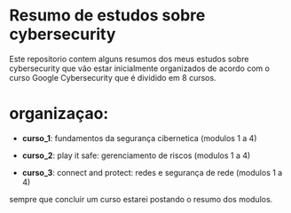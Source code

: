 # Resumo de estudos sobre cybersecurity

Este repositorio contem alguns resumos dos meus estudos sobre cybersecurity que vão estar inicialmente organizados de acordo com o curso Google Cybersecurity que é dividido em 8 cursos.

# organizaçao:

- **curso_1**: fundamentos da segurança cibernetica (modulos 1 a 4)

- **curso_2**: play it safe: gerenciamento de riscos (modulos 1 a 4)

- **curso_3**: connect and protect: redes e segurança de rede (modulos 1 a 4)

sempre que concluir um curso estarei postando o resumo dos modulos.

